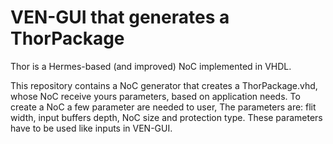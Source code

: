 VEN-GUI that generates a ThorPackage
====
Thor is a Hermes-based (and improved) NoC implemented in VHDL. 

This repository contains a NoC generator that creates a ThorPackage.vhd, whose NoC receive yours parameters, based on application needs.
To create a NoC a few parameter are needed to user,
The parameters are: flit width, input buffers depth, NoC size and protection type.
These parameters have to be used like inputs in VEN-GUI. 